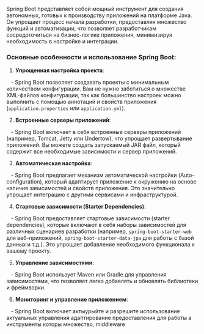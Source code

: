 Spring Boot представляет собой мощный инструмент для создания автономных, готовых к производству приложений на платформе Java. Он упрощает процесс начала разработки, предоставляя множество функций и автоматизации, что позволяет разработчикам сосредоточиться на бизнес-логике приложения, минимизируя необходимость в настройке и интеграции.

### Основные особенности и использование Spring Boot:

1. **Упрощенная настройка проекта**:

   - Spring Boot позволяет создавать проекты с минимальным количеством конфигурации. Вам не нужно заботиться о множестве XML-файлов конфигурации, так как большинство настроек можно выполнить с помощью аннотаций и свойств приложения (`application.properties` или `application.yml`).

2. **Встроенные серверы приложений**:

   - Spring Boot включает в себя встроенные серверы приложений (например, Tomcat, Jetty или Undertow), что упрощает развертывание приложений. Вы можете создать запускаемый JAR файл, который содержит все необходимые зависимости и сервер приложений.

3. **Автоматическая настройка**:

   - Spring Boot предлагает механизм автоматической настройки (Auto-configuration), который адаптирует приложение к окружению на основе наличия зависимостей и свойств приложения. Это значительно упрощает интеграцию с другими сервисами и инфраструктурой.

4. **Стартовые зависимости (Starter Dependencies)**:

   - Spring Boot предоставляет стартовые зависимости (starter dependencies), которые включают в себя наборы зависимостей для различных сценариев разработки (например, `spring-boot-starter-web` для веб-приложений, `spring-boot-starter-data-jpa` для работы с базой данных и т.д.). Это упрощает добавление необходимого функционала к вашему проекту.

5. **Управление зависимостями**:

   - Spring Boot использует Maven или Gradle для управления зависимостями, что позволяет легко добавлять и обновлять библиотеки и фреймворки.

6. **Мониторинг и управление приложением**:

   - Spring Boot включает актыурыйте и разрешите использование актуальных управления адаптирование предоставления для работы а инструменты которы множество, middleware